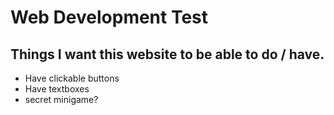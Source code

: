 # Web Development Test
## Things I want this website to be able to do / have.
* Have clickable buttons
* Have textboxes 
* secret minigame?
